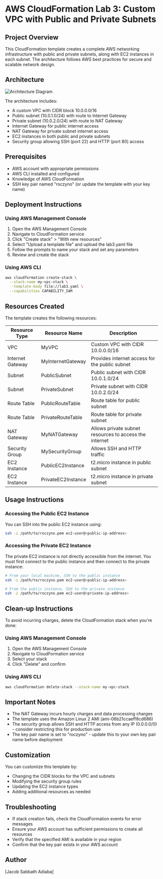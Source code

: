 # AWS CloudFormation Lab 3: Custom VPC with Public and Private Subnets

## Project Overview
This CloudFormation template creates a complete AWS networking infrastructure with public and private subnets, along with EC2 instances in each subnet. The architecture follows AWS best practices for secure and scalable network design.

## Architecture
![Architecture Diagram](https://raw.githubusercontent.com/username/aws_cloudformation_lab3/main/architecture.png)


The architecture includes:
- A custom VPC with CIDR block 10.0.0.0/16
- Public subnet (10.0.1.0/24) with route to Internet Gateway
- Private subnet (10.0.2.0/24) with route to NAT Gateway
- Internet Gateway for public internet access
- NAT Gateway for private subnet internet access
- EC2 instances in both public and private subnets
- Security group allowing SSH (port 22) and HTTP (port 80) access

## Prerequisites
- AWS account with appropriate permissions
- AWS CLI installed and configured
- Knowledge of AWS CloudFormation
- SSH key pair named "roczyno" (or update the template with your key name)

## Deployment Instructions

### Using AWS Management Console
1. Open the AWS Management Console
2. Navigate to CloudFormation service
3. Click "Create stack" > "With new resources"
4. Select "Upload a template file" and upload the lab3.yaml file
5. Follow the prompts to name your stack and set any parameters
6. Review and create the stack

### Using AWS CLI
```bash
aws cloudformation create-stack \
  --stack-name my-vpc-stack \
  --template-body file://lab3.yaml \
  --capabilities CAPABILITY_IAM
```

## Resources Created
The template creates the following resources:

| Resource Type | Resource Name | Description |
|---------------|---------------|-------------|
| VPC | MyVPC | Custom VPC with CIDR 10.0.0.0/16 |
| Internet Gateway | MyInternetGateway | Provides internet access for the public subnet |
| Subnet | PublicSubnet | Public subnet with CIDR 10.0.1.0/24 |
| Subnet | PrivateSubnet | Private subnet with CIDR 10.0.2.0/24 |
| Route Table | PublicRouteTable | Route table for public subnet |
| Route Table | PrivateRouteTable | Route table for private subnet |
| NAT Gateway | MyNATGateway | Allows private subnet resources to access the internet |
| Security Group | MySecurityGroup | Allows SSH and HTTP traffic |
| EC2 Instance | PublicEC2Instance | t2.micro instance in public subnet |
| EC2 Instance | PrivateEC2Instance | t2.micro instance in private subnet |

## Usage Instructions

### Accessing the Public EC2 Instance
You can SSH into the public EC2 instance using:
```bash
ssh -i /path/to/roczyno.pem ec2-user@<public-ip-address>
```

### Accessing the Private EC2 Instance
The private EC2 instance is not directly accessible from the internet. You must first connect to the public instance and then connect to the private instance:
```bash
# From your local machine, SSH to the public instance
ssh -i /path/to/roczyno.pem ec2-user@<public-ip-address>

# From the public instance, SSH to the private instance
ssh -i /path/to/roczyno.pem ec2-user@<private-ip-address>
```

## Clean-up Instructions
To avoid incurring charges, delete the CloudFormation stack when you're done:

### Using AWS Management Console
1. Open the AWS Management Console
2. Navigate to CloudFormation service
3. Select your stack
4. Click "Delete" and confirm

### Using AWS CLI
```bash
aws cloudformation delete-stack --stack-name my-vpc-stack
```

## Important Notes
- The NAT Gateway incurs hourly charges and data processing charges
- The template uses the Amazon Linux 2 AMI (ami-06b21ccaeff8cd686)
- The security group allows SSH and HTTP access from any IP (0.0.0.0/0) - consider restricting this for production use
- The key pair name is set to "roczyno" - update this to your own key pair name before deployment

## Customization
You can customize this template by:
- Changing the CIDR blocks for the VPC and subnets
- Modifying the security group rules
- Updating the EC2 instance types
- Adding additional resources as needed

## Troubleshooting
- If stack creation fails, check the CloudFormation events for error messages
- Ensure your AWS account has sufficient permissions to create all resources
- Verify that the specified AMI is available in your region
- Confirm that the key pair exists in your AWS account



## Author
[Jacob Sabbath Adiaba]
